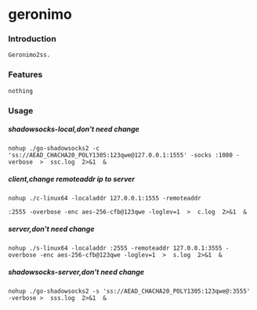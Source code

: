# geronimo
### Introduction
    Geronimo2ss.
### Features
    nothing
### Usage
##### shadowsocks-local,don't need change
    nohup ./go-shadowsocks2 -c 'ss://AEAD_CHACHA20_POLY1305:123qwe@127.0.0.1:1555' -socks :1080 -verbose  >  ssc.log  2>&1  & 
##### client,change remoteaddr ip to server
    nohup ./c-linux64 -localaddr 127.0.0.1:1555 -remoteaddr 
    
    :2555 -overbose -enc aes-256-cfb@123qwe -loglev=1  >  c.log  2>&1  & 
##### server,don't need change
    nohup ./s-linux64 -localaddr :2555 -remoteaddr 127.0.0.1:3555 -overbose -enc aes-256-cfb@123qwe -loglev=1  >  s.log  2>&1  & 
##### shadowsocks-server,don't need change
    nohup ./go-shadowsocks2 -s 'ss://AEAD_CHACHA20_POLY1305:123qwe@:3555' -verbose >  sss.log  2>&1  & 